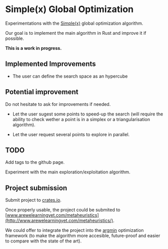 # Simple(x) Global Optimization

Experimentations with the [Simple(x)](https://github.com/chrisstroemel/Simple) global optimization algorithm.

Our goal is to implement the main algorithm in Rust and improve it if possible.

**This is a work in progress.**

## Implemented Improvements

- The user can define the search space as an hypercube

## Potential improvement

Do not hesitate to ask for improvements if needed.

- Let the user sugest some points to speed-up the search (will require the ability to check wether a point is in a simplex or a triangularisation algorithm).

- Let the user request several points to explore in parallel.

## TODO

Add tags to the github page.

Experiment with the main exploration/exploitation algorithm.

## Project submission

Submit project to [crates.io](https://crates.io/).

Once properly usable, the project could be submited to [www.arewelearningyet.com/metaheuristics](http://www.arewelearningyet.com/metaheuristics/).

We could offer to integrate the project into the [argmin](https://docs.rs/argmin/0.2.4/argmin/) optimization framework (to make the algorithm more accesible, future-proof and easier to compare with the state of the art).
